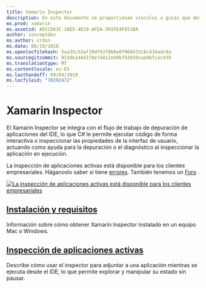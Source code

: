 ```yaml
---
title: Xamarin Inspector
description: En este documento se proporcionan vínculos a guías que describen cómo instalar y usar el Xamarin Inspector para explorar y depurar aplicaciones.
ms.prod: xamarin
ms.assetid: A5CCD63C-18E5-4D19-AFEA-301FE4F8538A
author: conceptdev
ms.author: crdun
ms.date: 06/19/2018
ms.openlocfilehash: 5aa35c53af39df63f0b6e0f960432cbc43dadc8a
ms.sourcegitcommit: 933de144d1fbe7d412e49b743839cae4bfcac439
ms.translationtype: MT
ms.contentlocale: es-ES
ms.lasthandoff: 09/04/2019
ms.locfileid: "70292472"
---
```

# <a name="xamarin-inspector"></a>Xamarin Inspector

El Xamarin Inspector se integra con el flujo de trabajo de depuración de aplicaciones del IDE, lo que C# le permite ejecutar código de forma interactiva o inspeccionar las propiedades de la interfaz de usuario, actuando como ayuda para la depuración o el diagnóstico al inspeccionar la aplicación en ejecución.

La inspección de aplicaciones activas está disponible para los clientes empresariales. Háganoslo saber si tiene [errores](~/tools/inspector/install.md#reporting-bugs). También tenemos un [Foro](https://forums.xamarin.com/categories/inspector) .

[![](images/interactive-1.0.0-bike-inspect-3d-small.png "La inspección de aplicaciones activas está disponible para los clientes empresariales")](images/interactive-1.0.0-bike-inspect-3d.png#lightbox)

## <a name="installation-and-requirementstoolsinspectorinstallmd"></a>[Instalación y requisitos](~/tools/inspector/install.md)

Información sobre cómo obtener Xamarin Inspector instalado en un equipo Mac o Windows.

## <a name="inspecting-live-applicationstoolsinspectorinspectmd"></a>[Inspección de aplicaciones activas](~/tools/inspector/inspect.md)

Describe cómo usar el inspector para adjuntar a una aplicación mientras se ejecuta desde el IDE, lo que permite explorar y manipular su estado sin pausar.


